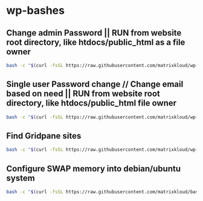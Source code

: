 # wp-bashes 

## Change admin Password || RUN from website root directory, like htdocs/public_html as a file owner
```bash
bash -c "$(curl -fsSL https://raw.githubusercontent.com/matrixkloud/wp-bashes/main/admin-pass.sh)"
```
## Single user Password change  // Change email based on need || RUN from website root directory, like htdocs/public_html file owner
```bash
bash -c "$(curl -fsSL https://raw.githubusercontent.com/matrixkloud/wp-bashes/main/single-user-pass.sh)" -- 'user@email.com'
```
## Find Gridpane sites
```bash
bash -c "$(curl -fsSL https://raw.githubusercontent.com/matrixkloud/wp-bashes/main/find-gp-sites.sh)"
```

## Configure SWAP memory into debian/ubuntu system

```bash
bash -c "$(curl -fsSL https://raw.githubusercontent.com/matrixkloud/bash/main/aws-ubuntu/swap.sh)"
```
